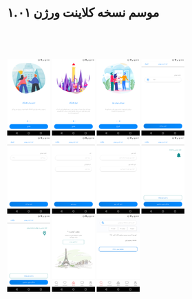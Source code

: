 #   موسم نسخه کلاینت ورژن ۱.۰۱
#  
<br/>
<br/>
<br/>
<img src="src/mosem_client (1).png"   width="100"/>
<img src="src/mosem_client (2).png"   width="100"/>
<img src="src/mosem_client (3).png"   width="100"/>
<img src="src/mosem_client (4).png"   width="100"/>
<img src="src/mosem_client (5).png"   width="100"/>
<img src="src/mosem_client (6).png"   width="100"/>
<img src="src/mosem_client (7).png"   width="100"/>
<img src="src/mosem_client (8).png"   width="100"/>
<img src="src/mosem_client (9).png"   width="100"/>
<img src="src/mosem_client (10).png"   width="100"/>
<img src="src/mosem_client (11).png"   width="100"/>
